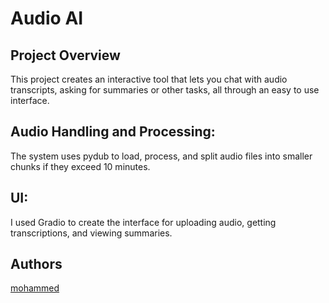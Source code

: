 # Audio AI 


## Project Overview
This project creates an interactive tool that lets you chat with audio transcripts, asking for summaries or other tasks, all through an easy to use interface.


## Audio Handling and Processing:

The system uses pydub to load, process, and split audio files into smaller chunks if they exceed 10 minutes.



## UI:

I used Gradio to create the interface for uploading audio, getting transcriptions, and viewing summaries.
  

## Authors

[mohammed](https://www.github.com/mohammed-Alhusini)
